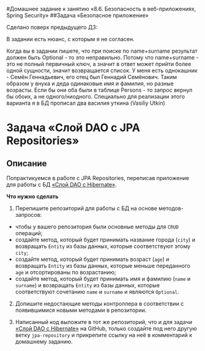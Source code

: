 #Домашнее задание к занятию «8.6. Безопасность в веб-приложениях, Spring Security»
##Задача «Безопасное приложение»

Сделано поверх предыдущего ДЗ:

В задании есть нюанс, с которым я не согласен.

Когда вы в задании пишете, что при поиске по name+surnamе результат должен быть Optional<Person> - то это неправильно.
Потому что name+surnamе - это не полный первичный ключ, а значит в ответ может прийти более одной сущности, значит возвращается список.
У меня есть однокашник - Семён Геннадьевич, его отец был Геннадий Семёнович. Таким образом у внука и деда одинаковые имя и фамилия, но разные возрасты. Если бы они оба были в таблице Persons - то запрос вернул бы обоих, а не одного/ниодного.
Специально для реализации этого варианта я в БД прописал два василия уткина (Vasiliy Utkin)

# Задача «Слой DAO c JPA Repositories»

## Описание

Попрактикуемся в работе с JPA Repositories, переписав приложение для работы с БД [«Слой DAO c Hibernate»](../../hibernate/task1/README.md).

**Что нужно сделать**

1. Перепишите репозиторий для работы с БД на основе методов-запросов:

 - чтобы у вашего репозитория были основные методы для `CRUD` операций;
 - создайте метод, который будет принимать название города (`city`) и возвращать `Entity` из базы данных, которые соответствуют этому `city`;
 - создайте метод, который будет принимать возраст (`age`) и возвращать `Entity` из базы данных, которые меньше переданного `age` и отсортированы по возрастанию;
 - создайте метод, который будет принимать имя и фамилию (`name` и `surname`) и возвращать `Entity` из базы данных, которые соответствуют сочетанию `name` и `surname` и являются `Optional`.
 
2. Допишите недостающие методы контроллера в соответствии с появившимися новыми методами в репозитории.

3. Написанный код выложите в тот же репозиторий, что и для задачи [«Слой DAO c Hibernate»](../../hibernate/task1/README.md) на GitHub, только создайте под него другую ветку `jpa-repository` и прикрепите ссылку на неё в комментарий к домашнему заданию.